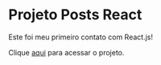 # Projeto Posts React

Este foi meu primeiro contato com React.js!

Clique [aqui](https://startling-marigold-81f4cc.netlify.app) para acessar o projeto.
